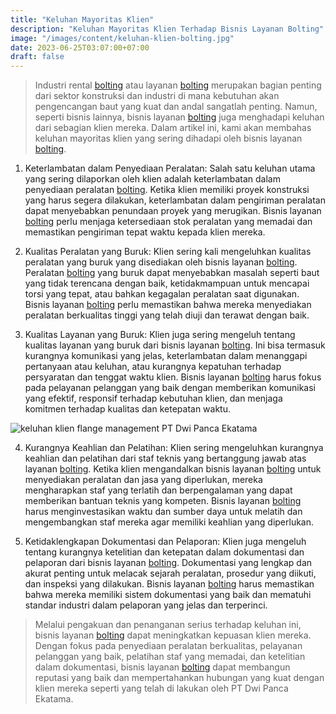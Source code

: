 ```yaml
---
title: "Keluhan Mayoritas Klien"
description: "Keluhan Mayoritas Klien Terhadap Bisnis Layanan Bolting"
image: "/images/content/keluhan-klien-bolting.jpg"
date: 2023-06-25T03:07:00+07:00
draft: false
---
```


>Industri rental [bolting](https://www.dwipancabolting.id/contact) atau layanan [bolting](https://www.dwipancabolting.id/contact) merupakan bagian penting dari sektor konstruksi dan industri di mana kebutuhan akan pengencangan baut yang kuat dan andal sangatlah penting. Namun, seperti bisnis lainnya, bisnis layanan [bolting](https://www.dwipancabolting.id/contact) juga menghadapi keluhan dari sebagian klien mereka. Dalam artikel ini, kami akan membahas keluhan mayoritas klien yang sering dihadapi oleh bisnis layanan [bolting](https://www.dwipancabolting.id/contact).

1. Keterlambatan dalam Penyediaan Peralatan: Salah satu keluhan utama yang sering dilaporkan oleh klien adalah keterlambatan dalam penyediaan peralatan [bolting](https://www.dwipancabolting.id/contact). Ketika klien memiliki proyek konstruksi yang harus segera dilakukan, keterlambatan dalam pengiriman peralatan dapat menyebabkan penundaan proyek yang merugikan. Bisnis layanan [bolting](https://www.dwipancabolting.id/contact) perlu menjaga ketersediaan stok peralatan yang memadai dan memastikan pengiriman tepat waktu kepada klien mereka.

2. Kualitas Peralatan yang Buruk: Klien sering kali mengeluhkan kualitas peralatan yang buruk yang disediakan oleh bisnis layanan [bolting](https://www.dwipancabolting.id/contact). Peralatan [bolting](https://www.dwipancabolting.id/contact) yang buruk dapat menyebabkan masalah seperti baut yang tidak terencana dengan baik, ketidakmampuan untuk mencapai torsi yang tepat, atau bahkan kegagalan peralatan saat digunakan. Bisnis layanan [bolting](https://www.dwipancabolting.id/contact) perlu memastikan bahwa mereka menyediakan peralatan berkualitas tinggi yang telah diuji dan terawat dengan baik.

3. Kualitas Layanan yang Buruk: Klien juga sering mengeluh tentang kualitas layanan yang buruk dari bisnis layanan [bolting](https://www.dwipancabolting.id/contact). Ini bisa termasuk kurangnya komunikasi yang jelas, keterlambatan dalam menanggapi pertanyaan atau keluhan, atau kurangnya kepatuhan terhadap persyaratan dan tenggat waktu klien. Bisnis layanan [bolting](https://www.dwipancabolting.id/contact) harus fokus pada pelayanan pelanggan yang baik dengan memberikan komunikasi yang efektif, responsif terhadap kebutuhan klien, dan menjaga komitmen terhadap kualitas dan ketepatan waktu.

![keluhan klien flange management PT Dwi Panca Ekatama](/images/content/keluhan-klien-flange-management.jpg "keluhan klien flange management PT Dwi Panca Ekatama")

4. Kurangnya Keahlian dan Pelatihan: Klien sering mengeluhkan kurangnya keahlian dan pelatihan dari staf teknis yang bertanggung jawab atas layanan [bolting](https://www.dwipancabolting.id/contact). Ketika klien mengandalkan bisnis layanan [bolting](https://www.dwipancabolting.id/contact) untuk menyediakan peralatan dan jasa yang diperlukan, mereka mengharapkan staf yang terlatih dan berpengalaman yang dapat memberikan bantuan teknis yang kompeten. Bisnis layanan [bolting](https://www.dwipancabolting.id/contact) harus menginvestasikan waktu dan sumber daya untuk melatih dan mengembangkan staf mereka agar memiliki keahlian yang diperlukan.

5. Ketidaklengkapan Dokumentasi dan Pelaporan: Klien juga mengeluh tentang kurangnya ketelitian dan ketepatan dalam dokumentasi dan pelaporan dari bisnis layanan [bolting](https://www.dwipancabolting.id/contact). Dokumentasi yang lengkap dan akurat penting untuk melacak sejarah peralatan, prosedur yang diikuti, dan inspeksi yang dilakukan. Bisnis layanan [bolting](https://www.dwipancabolting.id/contact) harus memastikan bahwa mereka memiliki sistem dokumentasi yang baik dan mematuhi standar industri dalam pelaporan yang jelas dan terperinci.

>Melalui pengakuan dan penanganan serius terhadap keluhan ini, bisnis layanan [bolting](https://www.dwipancabolting.id/contact) dapat meningkatkan kepuasan klien mereka. Dengan fokus pada penyediaan peralatan berkualitas, pelayanan pelanggan yang baik, pelatihan staf yang memadai, dan ketelitian dalam dokumentasi, bisnis layanan [bolting](https://www.dwipancabolting.id/contact) dapat membangun reputasi yang baik dan mempertahankan hubungan yang kuat dengan klien mereka seperti yang telah di lakukan oleh PT Dwi Panca Ekatama.